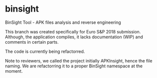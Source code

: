 # binsight
BinSight Tool - APK files analysis and reverse engineering

This branch was created specifically for Euro S&P 2018 submission. Although, the application compiles, it lacks documentation (WIP) and comments in certain parts.

The code is currently being refactorred.

Note to reviewers, we called the project initially APKInsight, hence the file naming. We are refactorring it to a proper BinSight namespace at the moment.
